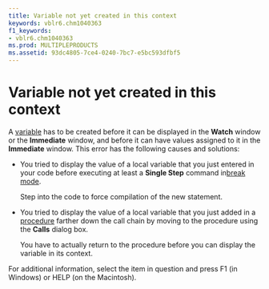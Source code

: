 ```yaml
---
title: Variable not yet created in this context
keywords: vblr6.chm1040363
f1_keywords:
- vblr6.chm1040363
ms.prod: MULTIPLEPRODUCTS
ms.assetid: 93dc4805-7ce4-0240-7bc7-e5bc593dfbf5
---
```



# Variable not yet created in this context

A [variable](vbe-glossary.md) has to be created before it can be displayed in the **Watch** window or the **Immediate** window, and before it can have values assigned to it in the **Immediate** window. This error has the following causes and solutions:



- You tried to display the value of a local variable that you just entered in your code before executing at least a  **Single Step** command in[break mode](vbe-glossary.md).
    
    Step into the code to force compilation of the new statement.
    
- You tried to display the value of a local variable that you just added in a [procedure](vbe-glossary.md) farther down the call chain by moving to the procedure using the **Calls** dialog box.
    
    You have to actually return to the procedure before you can display the variable in its context.
    

For additional information, select the item in question and press F1 (in Windows) or HELP (on the Macintosh).


